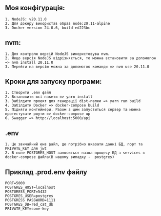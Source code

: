 ## Моя конфігурація:
    1. NodeJS: v20.11.0
    2. Для докеру використав образ node:20.11-alpine
    3. Docker version 24.0.6, build ed223bc

## nvm:
    1. Для контролю версій NodeJS використовува nvm.
    2. Якщо версія NodeJS відрізняється, то можна встановити за допомогою => nvm install 20.11.0
    3. Перейти на версію можна за допомогою команди => nvm use 20.11.0

## Кроки для запуску програми:
    1. Створити .env файл
    2. Встановити всі пакети => yarn install
    3. Забілдити проект для генерації dist-папки => yarn run build
    4. Забілдити Docker => docker-compose build
    5. Підняти контейнери. Разом з цим запуститься сервер та можна протестувати роути => docker-compose up
    6. Swagger => http://localhost:5000/api

## .env
    1. Це звичайний енв файл, де потрібно вказати данні БД, порт та PRIVATE_KEY для jwt
    2. В поле POSTGRES_HOST заноситься назва процесу БД з services в docker-compose файла(В нашому випадку -  postgres)

## Приклад .prod.env файлу
    PORT=5000
    POSTGRES_HOST=localhost
    POSTGRESS_PORT=5432
    POSTGRES_USER=postgres
    POSTGRESS_PASSWORD=1111
    POSTGRES_DB=red_cat_db
    PRIVATE_KEY=some-key